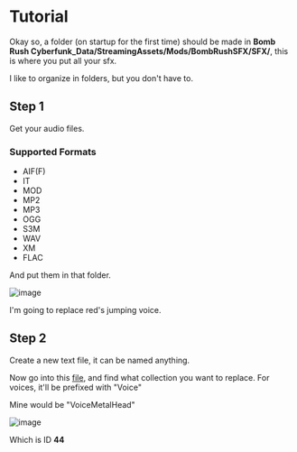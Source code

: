 # Tutorial

Okay so, a folder (on startup for the first time) should be made in **Bomb Rush Cyberfunk_Data/StreamingAssets/Mods/BombRushSFX/SFX/**, this is where you put all your sfx.

I like to organize in folders, but you don't have to.

## Step 1

Get your audio files.

### Supported Formats
- AIF(F)
- IT
- MOD
- MP2
- MP3
- OGG
- S3M
- WAV
- XM
- FLAC

And put them in that folder.

![image](https://github.com/Kade-github/BombRushSFX/assets/26305836/bb0290b7-2dda-4cbb-bfda-49eb02d9fd19)

I'm going to replace red's jumping voice.

## Step 2

Create a new text file, it can be named anything.

Now go into this [file](https://github.com/Kade-github/BombRushSFX/blob/main/IDS.md), and find what collection you want to replace. For voices, it'll be prefixed with "Voice"

Mine would be "VoiceMetalHead"

![image](https://github.com/Kade-github/BombRushSFX/assets/26305836/5deea60b-46de-49e6-bd76-abb878506949)

Which is ID **44**
